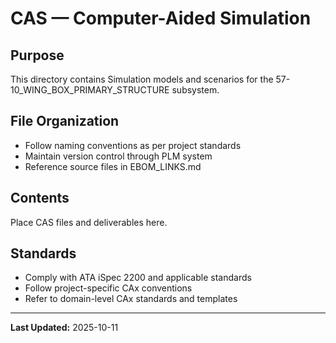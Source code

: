 # CAS — Computer-Aided Simulation

## Purpose

This directory contains Simulation models and scenarios for the 57-10_WING_BOX_PRIMARY_STRUCTURE subsystem.

## File Organization

- Follow naming conventions as per project standards
- Maintain version control through PLM system
- Reference source files in EBOM_LINKS.md

## Contents

Place CAS files and deliverables here.

## Standards

- Comply with ATA iSpec 2200 and applicable standards
- Follow project-specific CAx conventions
- Refer to domain-level CAx standards and templates

---

**Last Updated:** 2025-10-11
